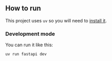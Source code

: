 ## How to run

This project uses `uv` so you will need to [install it](https://docs.astral.sh/uv/#getting-started).

### Development mode

You can run it like this:

```sh
uv run fastapi dev
```